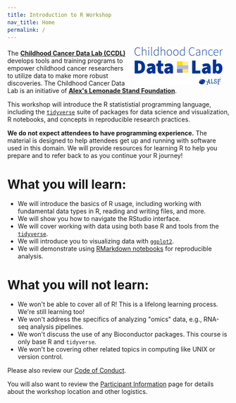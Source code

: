 ```yaml
---
title: Introduction to R Workshop
nav_title: Home
permalink: /
---
```



<p><img style = "padding: 0 15px; float: right;" img src = "images/ccdl-logo.png" width = "200"></p>
<p style="margin-top: 20px;"> </p>
<p>
The <b><a href="https://www.ccdatalab.org/" title="Alex's Lemonade Stand Foundation">Childhood Cancer Data Lab (CCDL)</a></b> develops tools and training programs to empower childhood cancer researchers to utilize  data to make more robust discoveries.
The Childhood Cancer Data Lab is an initiative of <b><a href="https://www.alexslemonade.org/" title="Alex's Lemonade Stand Foundation">Alex's Lemonade Stand Foundation</a></b>.
</p>

This workshop will introduce the R statististial programming language, including the [`tidyverse`](https://www.tidyverse.org/) suite of packages for data science and visualization, R notebooks, and concepts in reproducible research practices.

**We do not expect attendees to have programming experience.** 
The material is designed to help attendees get up and running with software used in this domain.
We will provide resources for learning R to help you prepare and to refer back to as you continue your R journey!

# What you will learn:

* We will introduce the basics of R usage, including working with fundamental data types in R, reading and writing files, and more.
* We will show you how to navigate the RStudio interface.
* We will cover working with data using both base R and tools from the [`tidyverse`](https://www.tidyverse.org/).
* We will introduce you to visualizing data with [`ggplot2`](https://ggplot2.tidyverse.org/).
* We will demonstrate using [RMarkdown notebooks](https://rmarkdown.rstudio.com/) for reproducible analysis.

# What you will not learn:

* We won't be able to cover all of R! This is a lifelong learning process. We're still learning too!
* We won't address the specifics of analyzing "omics" data, e.g., RNA-seq analysis pipelines.
* We won't discuss the use of any Bioconductor packages. This course is only base R and `tidyverse`.
* We won't be covering other related topics in computing like UNIX or version control.

Please also review our [Code of Conduct](code-of-conduct.md).

You will also want to review the [Participant Information](participant-information.md) page for details about the workshop location and other logistics.


<!--
**Looking for more?**
We have compiled a set of [useful resources](reproducibility_resources.md) that support reproducible computational research that we recommend for your future reading and exploration!
-->
